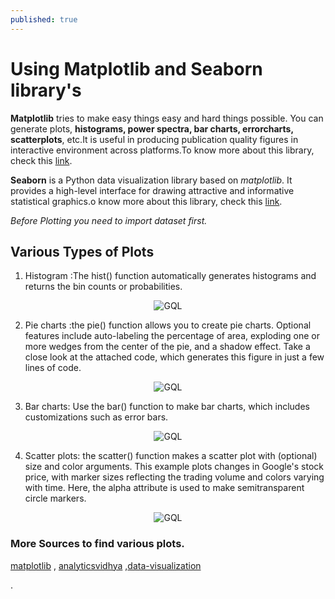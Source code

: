 ```yaml
---
published: true
---
```

# Using Matplotlib and Seaborn library's

**Matplotlib** tries to make easy things easy and hard things possible. You can generate plots, **histograms, power spectra, bar charts, errorcharts, scatterplots**, etc.It is useful in producing publication quality figures in interactive environment across platforms.To know more about this library, check this <a href="https://matplotlib.org">link</a>.

**Seaborn** is a Python data visualization library based on *matplotlib*. It provides a high-level interface for drawing attractive and informative statistical graphics.o know more about this library, check this <a href="http://seaborn.pydata.org">link</a>.

*Before Plotting you need to import dataset first.*

## Various Types of Plots

   1. Histogram :The hist() function automatically generates histograms and returns the bin counts or probabilities.
<center>
<img src="{{site.baseurl}}/assets/images/Histogram.png" alt="GQL">
<sub></sub>
</center>

   2. Pie charts :the pie() function allows you to create pie charts. Optional features include auto-labeling the percentage of area, exploding one or more wedges from the center of the pie, and a shadow effect. Take a close look at the attached code, which generates this figure in just a few lines of code.
 <center>
<img src="{{site.baseurl}}/assets/images/Bar .png" alt="GQL">
<sub></sub>
</center>
 
   3. Bar charts: Use the bar() function to make bar charts, which includes customizations such as error bars.
<center>
<img src="{{site.baseurl}}/assets/images/pie.png" alt="GQL">
<sub></sub>
</center>

   4. Scatter plots: the scatter() function makes a scatter plot with (optional) size and color arguments. This example plots changes in Google's stock price, with marker sizes reflecting the trading volume and colors varying with time. Here, the alpha attribute is used to make semitransparent circle markers.
<center>
<img src="{{site.baseurl}}/assets/images/scatter.png" alt="GQL">
<sub></sub>
</center>

### More Sources to find various plots.

<a href="https://matplotlib.org">matplotlib</a> , <a href="https://www.analyticsvidhya.com/blog/2015/05/data-visualization-resource">analyticsvidhya</a> ,<a href="https://www.analyticsvidhya.com/blog/2015/05/data-visualization-python/">data-visualization</a> 

 
 


.

